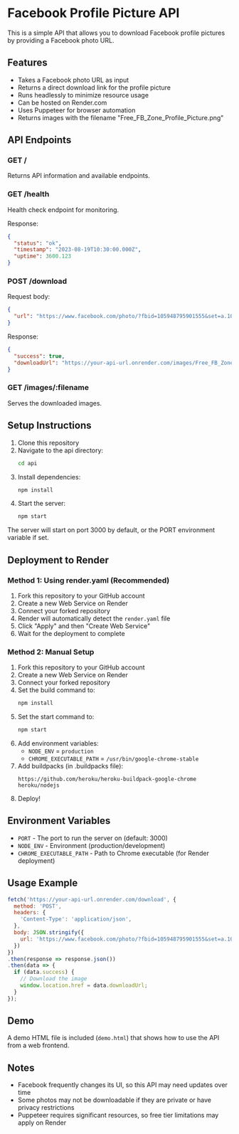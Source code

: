 # Facebook Profile Picture API

This is a simple API that allows you to download Facebook profile pictures by providing a Facebook photo URL.

## Features

- Takes a Facebook photo URL as input
- Returns a direct download link for the profile picture
- Runs headlessly to minimize resource usage
- Can be hosted on Render.com
- Uses Puppeteer for browser automation
- Returns images with the filename "Free_FB_Zone_Profile_Picture.png"

## API Endpoints

### GET /

Returns API information and available endpoints.

### GET /health

Health check endpoint for monitoring.

Response:
```json
{
  "status": "ok",
  "timestamp": "2023-08-19T10:30:00.000Z",
  "uptime": 3600.123
}
```

### POST /download

Request body:
```json
{
  "url": "https://www.facebook.com/photo/?fbid=105948795901555&set=a.105948809234887"
}
```

Response:
```json
{
  "success": true,
  "downloadUrl": "https://your-api-url.onrender.com/images/Free_FB_Zone_Profile_Picture.png"
}
```

### GET /images/:filename

Serves the downloaded images.

## Setup Instructions

1. Clone this repository
2. Navigate to the api directory:
   ```bash
   cd api
   ```
3. Install dependencies:
   ```bash
   npm install
   ```
4. Start the server:
   ```bash
   npm start
   ```

The server will start on port 3000 by default, or the PORT environment variable if set.

## Deployment to Render

### Method 1: Using render.yaml (Recommended)

1. Fork this repository to your GitHub account
2. Create a new Web Service on Render
3. Connect your forked repository
4. Render will automatically detect the `render.yaml` file
5. Click "Apply" and then "Create Web Service"
6. Wait for the deployment to complete

### Method 2: Manual Setup

1. Fork this repository to your GitHub account
2. Create a new Web Service on Render
3. Connect your forked repository
4. Set the build command to:
   ```bash
   npm install
   ```
5. Set the start command to:
   ```bash
   npm start
   ```
6. Add environment variables:
   - `NODE_ENV` = `production`
   - `CHROME_EXECUTABLE_PATH` = `/usr/bin/google-chrome-stable`
7. Add buildpacks (in .buildpacks file):
   ```
   https://github.com/heroku/heroku-buildpack-google-chrome
   heroku/nodejs
   ```
8. Deploy!

## Environment Variables

- `PORT` - The port to run the server on (default: 3000)
- `NODE_ENV` - Environment (production/development)
- `CHROME_EXECUTABLE_PATH` - Path to Chrome executable (for Render deployment)

## Usage Example

```javascript
fetch('https://your-api-url.onrender.com/download', {
  method: 'POST',
  headers: {
    'Content-Type': 'application/json',
  },
  body: JSON.stringify({
    url: 'https://www.facebook.com/photo/?fbid=105948795901555&set=a.105948809234887'
  })
})
.then(response => response.json())
.then(data => {
  if (data.success) {
    // Download the image
    window.location.href = data.downloadUrl;
  }
});
```

## Demo

A demo HTML file is included (`demo.html`) that shows how to use the API from a web frontend.

## Notes

- Facebook frequently changes its UI, so this API may need updates over time
- Some photos may not be downloadable if they are private or have privacy restrictions
- Puppeteer requires significant resources, so free tier limitations may apply on Render